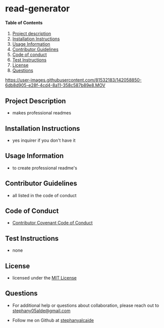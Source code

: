 # read-generator
    
#### Table of Contents
1. [Project description](#project-description)
2. [Installation Instructions](#installation-instructions)
3. [Usage Information](#usage-information)
4. [Contributor Guidelines](#contributor-guidelines)
5. [Code of conduct](#code-of-conduct)
6. [Test Instructions](#test-instructions)
7. [License](#license)
8. [Questions](#questions)



https://user-images.githubusercontent.com/81532183/142058850-6db8d905-e28f-4cd4-8a11-358c587b89e8.MOV


## Project Description
* makes professional readmes

## Installation Instructions
* yes inquirer if you don't have it 

## Usage Information
* to create professional readme's

## Contributor Guidelines
* all listed in the code of conduct

## Code of Conduct
* [Contributor Covenant Code of Conduct](https://www.contributor-covenant.org/version/2/0/code_of_conduct/code_of_conduct.md)

## Test Instructions
* none

## License
* licensed under the [MIT License](LICENSE.txt)

## Questions
* For additional help or questions about collaboration, please reach out to stephany05alde@gmail.com

* Follow me on Github at [stephanyalcaide](http://github.com/stephanyalcaide)
